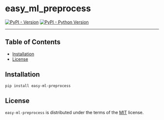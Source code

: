 # easy_ml_preprocess

[![PyPI - Version](https://img.shields.io/pypi/v/easy-ml-preprocess.svg)](https://pypi.org/project/easy-ml-preprocess)
[![PyPI - Python Version](https://img.shields.io/pypi/pyversions/easy-ml-preprocess.svg)](https://pypi.org/project/easy-ml-preprocess)

-----

## Table of Contents

- [Installation](#installation)
- [License](#license)

## Installation

```console
pip install easy-ml-preprocess
```

## License

`easy-ml-preprocess` is distributed under the terms of the [MIT](https://spdx.org/licenses/MIT.html) license.
